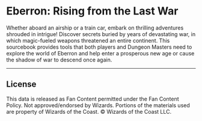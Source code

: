 # Eberron: Rising from the Last War

Whether aboard an airship or a train car, embark on thrilling adventures shrouded in intrigue! Discover secrets buried by years of devastating war, in which magic-fueled weapons threatened an entire continent. This sourcebook provides tools that both players and Dungeon Masters need to explore the world of Eberron and help enter a prosperous new age or cause the shadow of war to descend once again.

---

## License

This data is released as Fan Content permitted under the Fan Content Policy. Not approved/endorsed by Wizards. Portions of the materials used are property of Wizards of the Coast. © Wizards of the Coast LLC.
